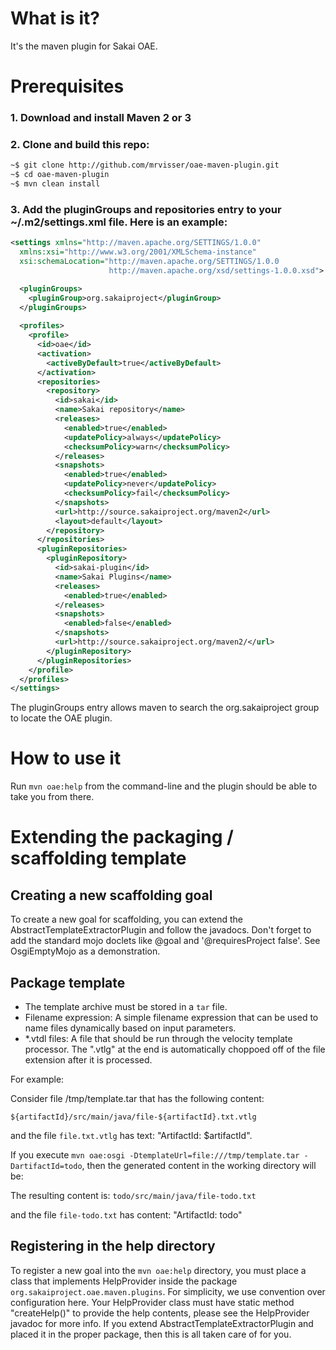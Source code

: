 # What is it?

It's the maven plugin for Sakai OAE.

# Prerequisites

### 1. Download and install Maven 2 or 3

### 2. Clone and build this repo:

```sh
~$ git clone http://github.com/mrvisser/oae-maven-plugin.git
~$ cd oae-maven-plugin
~$ mvn clean install
```

### 3. Add the pluginGroups and repositories entry to your ~/.m2/settings.xml file. Here is an example:

```xml
<settings xmlns="http://maven.apache.org/SETTINGS/1.0.0"
  xmlns:xsi="http://www.w3.org/2001/XMLSchema-instance"
  xsi:schemaLocation="http://maven.apache.org/SETTINGS/1.0.0
                      http://maven.apache.org/xsd/settings-1.0.0.xsd">

  <pluginGroups>
    <pluginGroup>org.sakaiproject</pluginGroup>
  </pluginGroups>
  
  <profiles>
    <profile>
      <id>oae</id>
      <activation>
        <activeByDefault>true</activeByDefault>
      </activation>
      <repositories>
        <repository>
          <id>sakai</id>
          <name>Sakai repository</name>
          <releases>
            <enabled>true</enabled>
            <updatePolicy>always</updatePolicy>
            <checksumPolicy>warn</checksumPolicy>
          </releases>
          <snapshots>
            <enabled>true</enabled>
            <updatePolicy>never</updatePolicy>
            <checksumPolicy>fail</checksumPolicy>
          </snapshots>
          <url>http://source.sakaiproject.org/maven2</url>
          <layout>default</layout>
        </repository>
      </repositories>
      <pluginRepositories>
        <pluginRepository>
          <id>sakai-plugin</id>
          <name>Sakai Plugins</name>
          <releases>
            <enabled>true</enabled>
          </releases>
          <snapshots>
            <enabled>false</enabled>
          </snapshots>
          <url>http://source.sakaiproject.org/maven2/</url>
        </pluginRepository>
      </pluginRepositories>
    </profile>
  </profiles>
</settings>
```

The pluginGroups entry allows maven to search the org.sakaiproject group to locate the OAE plugin.

# How to use it

Run `mvn oae:help` from the command-line and the plugin should be able to take you from there.

# Extending the packaging / scaffolding template

## Creating a new scaffolding goal

To create a new goal for scaffolding, you can extend the AbstractTemplateExtractorPlugin and follow the javadocs. Don't forget to add the standard mojo doclets like @goal and '@requiresProject false'. See OsgiEmptyMojo as a demonstration.

## Package template

* The template archive must be stored in a `tar` file.
* Filename expression: A simple filename expression that can be used to name files dynamically based on input parameters.
* *.vtdl files: A file that should be run through the velocity template processor. The ".vtlg" at the end is automatically choppoed off of the file extension after it is processed.

For example:

Consider file /tmp/template.tar that has the following content:

`${artifactId}/src/main/java/file-${artifactId}.txt.vtlg`

and the file `file.txt.vtlg` has text: "ArtifactId: $artifactId".

If you execute `mvn oae:osgi -DtemplateUrl=file:///tmp/template.tar -DartifactId=todo`, then the generated content in the working directory will be:

The resulting content is: `todo/src/main/java/file-todo.txt`

and the file `file-todo.txt` has content: "ArtifactId: todo"

## Registering in the help directory

To register a new goal into the `mvn oae:help` directory, you must place a class that implements HelpProvider inside the package `org.sakaiproject.oae.maven.plugins`. For simplicity, we use convention over configuration here. Your HelpProvider class must have static method "createHelp()" to provide the help contents, please see the HelpProvider javadoc for more info. If you extend AbstractTemplateExtractorPlugin and placed it in the proper package, then this is all taken care of for you.
